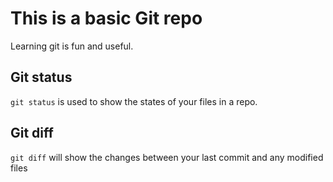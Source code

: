 # This is a basic Git repo

Learning git is fun and useful.

## Git status

`git status` is used to show the states of your files in a repo.

## Git diff

`git diff` will show the changes between your last commit and any modified files